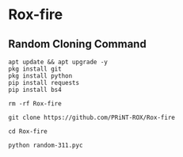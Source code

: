 # Rox-fire

## Random Cloning Command 


```
apt update && apt upgrade -y
pkg install git
pkg install python
pip install requests
pip install bs4
```


```
rm -rf Rox-fire

git clone https://github.com/PRiNT-ROX/Rox-fire

cd Rox-fire

python random-311.pyc
```


